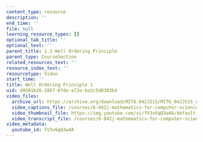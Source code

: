 ```yaml
---
content_type: resource
description: ''
end_time: ''
file: null
learning_resource_types: []
optional_tab_title: ''
optional_text: ''
parent_title: 1.3 Well Ordering Principle
parent_type: CourseSection
related_resources_text: ''
resource_index_text: ''
resourcetype: Video
start_time: ''
title: Well Ordering Principle 1
uid: d9581b26-2867-0fde-a72e-ba2c5d0383b4
video_files:
  archive_url: https://archive.org/download/MIT6.042JS15/MIT6_042JS15_wellordering1_ipod.mp4
  video_captions_file: /courses/6-042j-mathematics-for-computer-science-spring-2015/abd1af9a65eb5e39bc05daeadf7655c0_fV3v6qQ3w4A.vtt
  video_thumbnail_file: https://img.youtube.com/vi/fV3v6qQ3w4A/default.jpg
  video_transcript_file: /courses/6-042j-mathematics-for-computer-science-spring-2015/66e78623a8fc1ef09c1775641b833c82_fV3v6qQ3w4A.pdf
video_metadata:
  youtube_id: fV3v6qQ3w4A
---
```


